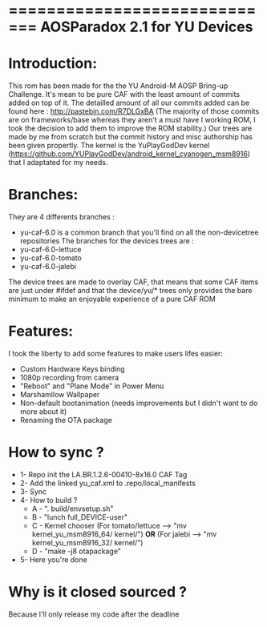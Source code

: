 =============================
AOSParadox 2.1 for YU Devices
=============================

Introduction:
=============

This rom has been made for the the YU Android-M AOSP Bring-up Challenge.
It's mean to be pure CAF with the least amount of commits added on top of it.
The detailled amount of all our commits added can be found here : http://pastebin.com/R7DLGxBA
(The majority of those commits are on frameworks/base whereas they aren't a must have I working ROM, I took the decision to add them to improve the ROM stability.)
Our trees are made by me from scratch but the commit history and misc authorship has been given propertly.
The kernel is the YuPlayGodDev kernel (https://github.com/YUPlayGodDev/android_kernel_cyanogen_msm8916) that I adaptated for my needs.

Branches:
=========
They are 4 differents branches :
- yu-caf-6.0 is a common branch that you'll find on all the non-devicetree repositories
The branches for the devices trees are :
- yu-caf-6.0-lettuce
- yu-caf-6.0-tomato
- yu-caf-6.0-jalebi

The device trees are made to overlay CAF, that means that some CAF items are just under #ifdef and that the device/yu/* trees only provides the bare minimum to make an enjoyable experience of a pure CAF ROM

Features:
=========

I took the liberty to add some features to make users lifes easier:
- Custom Hardware Keys binding
- 1080p recording from camera
- "Reboot" and "Plane Mode" in Power Menu
- Marshamllow Wallpaper
- Non-default bootanimation (needs improvements but I didn't want to do more about it)
- Renaming the OTA package

How to sync ?
=============
- 1- Repo init the  LA.BR.1.2.6-00410-8x16.0 CAF Tag
- 2- Add the linked yu_caf.xml to .repo/local_manifests
- 3- Sync
- 4- How to build ?
	- A - ". build/envsetup.sh"
	- B - "lunch full_DEVICE-user"
	- C - Kernel chooser (For tomato/lettuce --> "mv kernel_yu_msm8916_64/ kernel/") **OR** (For jalebi --> "mv kernel_yu_msm8916_32/ kernel/")
	- D - "make -j8 otapackage"
- 5- Here you're done

Why is it closed sourced ?
==========================

Because I'll only release my code after the deadline

